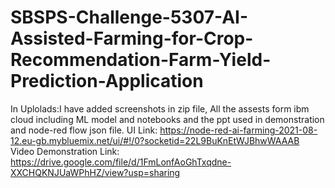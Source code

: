 # SBSPS-Challenge-5307-AI-Assisted-Farming-for-Crop-Recommendation-Farm-Yield-Prediction-Application
In Uplolads:I have added screenshots in zip file, All the assests form ibm cloud including ML model and notebooks and the ppt used in demonstration and node-red flow json file.
UI Link: https://node-red-ai-farming-2021-08-12.eu-gb.mybluemix.net/ui/#!/0?socketid=22L9BuKnEtWJBhwWAAAB
Video Demonstration Link: https://drive.google.com/file/d/1FmLonfAoGhTxqdne-XXCHQKNJUaWPhHZ/view?usp=sharing
